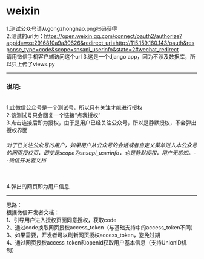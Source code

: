 # weixin
1.测试公众号请从gongzhonghao.png扫码获得<br>
2.测试的url为：https://open.weixin.qq.com/connect/oauth2/authorize?appid=wxe2916810a9a30626&redirect_uri=http://115.159.160.143/oauth&response_type=code&scope=snsapi_userinfo&state=2#wechat_redirect<br>
请用微信手机客户端访问这个url
3.这是一个django app，因为不涉及数据库，所以只上传了views.py<br>
<hr>
<h3>说明:</h3><br>
1.此微信公众号是一个测试号，所以只有关注才能进行授权<br>
2.该测试号只会回复一个链接“点我授权”<br>
3.点击连接后即为授权，由于是用户已经关注公众号，所以是静默授权，不会弹出授权界面<br>
  <h6>对于已关注公众号的用户，如果用户从公众号的会话或者自定义菜单进入本公众号的网页授权页，即使是scope为snsapi_userinfo，也是静默授权，用户无感知。--微信开发者文档</h6><br>
4.弹出的网页即为用户信息
<hr>
思路：<br>
根据微信开发者文档：<br>
1、引导用户进入授权页面同意授权，获取code<br>
2、通过code换取网页授权access_token（与基础支持中的access_token不同）<br>
3、如果需要，开发者可以刷新网页授权access_token，避免过期<br>
4、通过网页授权access_token和openid获取用户基本信息（支持UnionID机制）<br>
